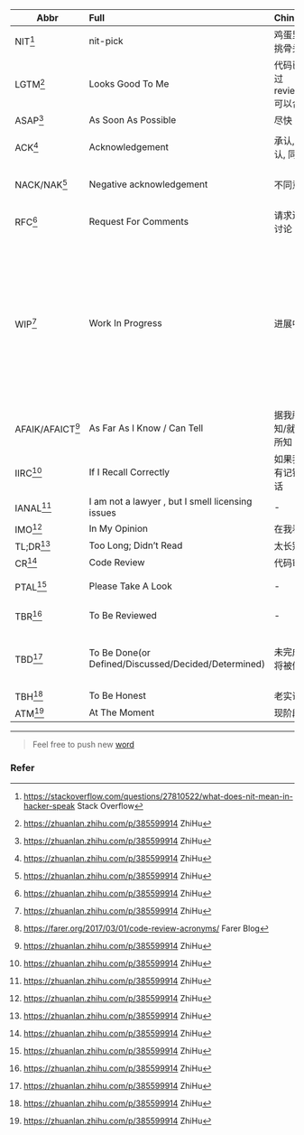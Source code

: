 | Abbr             | Full                                                | Chinese                     | Note                                                         |
| ---------------- | :-------------------------------------------------- | --------------------------- | ------------------------------------------------------------ |
| NIT[^1]          | nit-pick                                            | 鸡蛋里面挑骨头              |                                                              |
| LGTM[^2]         | Looks Good To Me                                    | 代码已经过 review, 可以合并 |                                                              |
| ASAP[^2]         | As Soon As Possible                                 | 尽快                        |                                                              |
| ACK[^2]          | Acknowledgement                                     | 承认, 确认, 同意            | i.e. agreed/accepted change                                  |
| NACK/NAK[^2]     | Negative acknowledgement                            | 不同意                      | i.e. disagree with change and/or concept                     |
| RFC[^2]          | Request For Comments                                | 请求进行讨论                | i.e. I think this is a good idea, lets discuss               |
| WIP[^2]          | Work In Progress                                    | 进展中                      | 传说中提 PR 的最佳实践是, 如果你有个改动很大的 PR, 可以在写了一部分的情况下先提交, 但是在标题里写上 WIP, 以告诉项目维护者这个功能还未完成, 方便维护者提前 review 部分提交的代码[^3] |
| AFAIK/AFAICT[^2] | As Far As I Know / Can Tell                         | 据我所知/就我所知           |                                                              |
| IIRC[^2]         | If I Recall Correctly                               | 如果我没有记错的话          |                                                              |
| IANAL[^2]        | I am not a lawyer , but I smell licensing issues    | -                           |                                                              |
| IMO[^2]          | In My Opinion                                       | 在我看来                    |                                                              |
| TL;DR[^2]        | Too Long; Didn’t Read                               | 太长别看                    |                                                              |
| CR[^2]           | Code Review                                         | 代码审查                    |                                                              |
| PTAL[^2]         | Please Take A Look                                  | -                           | 用来提示别人来看一下                                         |
| TBR[^2]          | To Be Reviewed                                      | -                           | 提示维护者进行 review                                        |
| TBD[^2]          | To Be Done(or Defined/Discussed/Decided/Determined) | 未完成, 将被做              | 根据语境不同意义有所区别, 但一般都是还没搞定的意思           |
| TBH[^2]          | To Be Honest                                        | 老实说                      |                                                              |
| ATM[^2]          | At The Moment                                       | 现阶段                      |                                                              |


----

> Feel free to push new [word](https://github.com/bxb100/hacker-speak-abbreviations/issues/new?labels=word)


### Refer

[^1]: https://stackoverflow.com/questions/27810522/what-does-nit-mean-in-hacker-speak Stack Overflow
[^2]: https://zhuanlan.zhihu.com/p/385599914 ZhiHu
[^3]: https://farer.org/2017/03/01/code-review-acronyms/ Farer Blog


